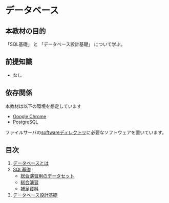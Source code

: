 # データベース

## 本教材の目的

「SQL基礎」 と 「データベース設計基礎」 について学ぶ。

## 前提知識

- なし

## 依存関係

本教材は以下の環境を想定しています

- [Google Chrome](https://support.google.com/chrome/answer/95346?co=GENIE.Platform%3DDesktop&hl=ja)
- [PostgreSQL](https://www.postgresql.org/)

ファイルサーバの[softwareディレクトリ](http://172.16.7.40/share/%E6%96%B0%E5%85%A5%E7%A4%BE%E5%93%A1%E7%A0%94%E4%BF%AE/software/)に必要なソフトウェアを置いています。

## 目次

1. [データベースとは](what_is_db.md)
1. [SQL基礎](SQL/basic.md)
    - [総合演習用のデータセット](SQL/exercises_data.md)
    - [総合演習](SQL/practice.md)
    - [補足資料](SQL/more_info.md)
1. [データベース設計基礎](design)

